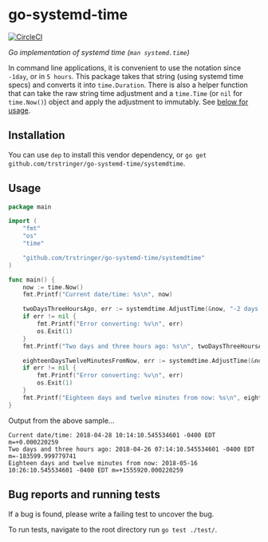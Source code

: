 # go-systemd-time

[![CircleCI](https://circleci.com/gh/trstringer/go-systemd-time/tree/master.svg?style=svg)](https://circleci.com/gh/trstringer/go-systemd-time/tree/master)

_Go implementation of systemd time (`man systemd.time`)_

In command line applications, it is convenient to use the notation since `-1day`, or in `5 hours`. This package takes that string (using systemd time specs) and converts it into `time.Duration`. There is also a helper function that can take the raw string time adjustment and a `time.Time` (or `nil` for `time.Now()`) object and apply the adjustment to immutably. See [below for usage](#usage).

## Installation

You can use `dep` to install this vendor dependency, or `go get github.com/trstringer/go-systemd-time/systemdtime`.

## Usage

```go
package main

import (
	"fmt"
	"os"
	"time"

	"github.com/trstringer/go-systemd-time/systemdtime"
)

func main() {
	now := time.Now()
	fmt.Printf("Current date/time: %s\n", now)

	twoDaysThreeHoursAgo, err := systemdtime.AdjustTime(&now, "-2 days 3 hr")
	if err != nil {
		fmt.Printf("Error converting: %v\n", err)
		os.Exit(1)
	}
	fmt.Printf("Two days and three hours ago: %s\n", twoDaysThreeHoursAgo)

	eighteenDaysTwelveMinutesFromNow, err := systemdtime.AdjustTime(&now, "18d12min")
	if err != nil {
		fmt.Printf("Error converting: %v\n", err)
		os.Exit(1)
	}
	fmt.Printf("Eighteen days and twelve minutes from now: %s\n", eighteenDaysTwelveMinutesFromNow)
}
```

Output from the above sample...

```
Current date/time: 2018-04-28 10:14:10.545534601 -0400 EDT m=+0.000220259
Two days and three hours ago: 2018-04-26 07:14:10.545534601 -0400 EDT m=-183599.999779741
Eighteen days and twelve minutes from now: 2018-05-16 10:26:10.545534601 -0400 EDT m=+1555920.000220259
```

## Bug reports and running tests

If a bug is found, please write a failing test to uncover the bug.

To run tests, navigate to the root directory run `go test ./test/`.
